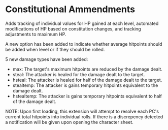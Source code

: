 # Constitutional Ammendments
Adds tracking of individual values for HP gained at each level, automated modifications of HP based on constitution changes, and tracking adjustments to maximum HP.

A new option has been added to indicate whether average hitpoints should be added when level or if they should be rolled.

5 new damage types have been added:
- max: The target's maximum hitpoints are reduced by the damage dealt.
- steal: The attacker is healed for the damage dealt to the target.
- hsteal: The attacker is healed for half of the damage dealt to the target.
- stealtemp: The attacker is gains temporary hitpoints equivalent to the damage dealt.
- hstealtemp: The attacker is gains temporary hitpoints equivalent to half of the damage dealt.

NOTE: Upon first loading, this extension will attempt to resolve each PC's current total hitpoints into individual rolls. If there is a discrepency detected a notification will be given upon opening the character sheet.
